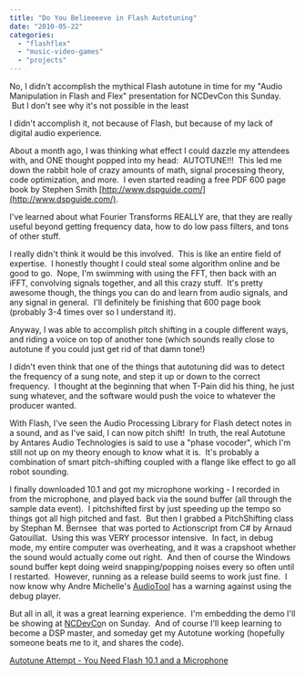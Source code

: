 ```yaml
---
title: "Do You Belieeeeve in Flash Autotuning"
date: "2010-05-22"
categories: 
  - "flashflex"
  - "music-video-games"
  - "projects"
---
```


No, I didn't accomplish the mythical Flash autotune in time for my "Audio Manipulation in Flash and Flex" presentation for NCDevCon this Sunday.  But I don't see why it's not possible in the least

I didn't accomplish it, not because of Flash, but because of my lack of digital audio experience.

About a month ago, I was thinking what effect I could dazzle my attendees with, and ONE thought popped into my head:  AUTOTUNE!!!  This led me down the rabbit hole of crazy amounts of math, signal processing theory, code optimization, and more.  I even started reading a free PDF 600 page book by Stephen Smith [http://www.dspguide.com/](http://www.dspguide.com/).

I've learned about what Fourier Transforms REALLY are, that they are really useful beyond getting frequency data, how to do low pass filters, and tons of other stuff.

I really didn't think it would be this involved.  This is like an entire field of expertise.  I honestly thought I could steal some algorithm online and be good to go.  Nope, I'm swimming with using the FFT, then back with an iFFT, convolving signals together, and all this crazy stuff.  It's pretty awesome though, the things you can do and learn from audio signals, and any signal in general.  I'll definitely be finishing that 600 page book (probably 3-4 times over so I understand it).

Anyway, I was able to accomplish pitch shifting in a couple different ways, and riding a voice on top of another tone (which sounds really close to autotune if you could just get rid of that damn tone!)

I didn't even think that one of the things that autotuning did was to detect the frequency of a sung note, and step it up or down to the correct frequency.  I thought at the beginning that when T-Pain did his thing, he just sung whatever, and the software would push the voice to whatever the producer wanted.

With Flash, I've seen the Audio Processing Library for Flash detect notes in a sound, and as I've said, I can now pitch shift!  In truth, the real Autotune by Antares Audio Technologies is said to use a "phase vocoder", which I'm still not up on my theory enough to know what it is.  It's probably a combination of smart pitch-shifting coupled with a flange like effect to go all robot sounding.

I finally downloaded 10.1 and got my microphone working - I recorded in from the microphone, and played back via the sound buffer (all through the sample data event).  I pitchshifted first by just speeding up the tempo so things got all high pitched and fast.  But then I grabbed a PitchShifting class by Stephan M. Bernsee  that was ported to Actionscript from C# by Arnaud Gatouillat.  Using this was VERY processor intensive.  In fact, in debug mode, my entire computer was overheating, and it was a crapshoot whether the sound would actually come out right.  And then of course the Windows sound buffer kept doing weird snapping/popping noises every so often until I restarted.  However, running as a release build seems to work just fine.  I now know why Andre Michelle's [AudioTool](http://www.audiotool.com) has a warning against using the debug player.

But all in all, it was a great learning experience.  I'm embedding the demo I'll be showing at [NCDevCo](http://www.ncdevcon.com)n on Sunday.  And of course I'll keep learning to become a DSP master, and someday get my Autotune working (hopefully someone beats me to it, and shares the code).

[Autotune Attempt - You Need Flash 10.1 and a Microphone](http://blastanova.com/labs/SadAttemptsAtAutoTune/RockTheMic.swf)
